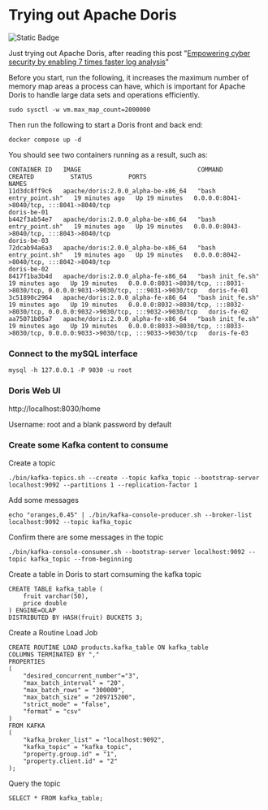 # Trying out Apache Doris

![Static Badge](https://img.shields.io/badge/Just_testing-Not_production_ready-red)

Just trying out Apache Doris, after reading this post "[Empowering cyber security by enabling 7 times faster log analysis](https://doris.apache.org/blog/empowering-cyber-security-by-enabling-seven-times-faster-log-analysis)"

Before you start, run the following, it increases the maximum number of memory map areas a process can have, which is important for Apache Doris to handle large data sets and operations efficiently.

```
sudo sysctl -w vm.max_map_count=2000000
```

Then run the following to start a Doris front and back end:

```
docker compose up -d
```

You should see two containers running as a result, such as:

```
CONTAINER ID   IMAGE                                COMMAND                 CREATED          STATUS          PORTS                                                                                  NAMES
11d3dc8ff9c6   apache/doris:2.0.0_alpha-be-x86_64   "bash entry_point.sh"   19 minutes ago   Up 19 minutes   0.0.0.0:8041->8040/tcp, :::8041->8040/tcp                                              doris-be-01
b442f3ab54e7   apache/doris:2.0.0_alpha-be-x86_64   "bash entry_point.sh"   19 minutes ago   Up 19 minutes   0.0.0.0:8043->8040/tcp, :::8043->8040/tcp                                              doris-be-03
72dcab94a6a3   apache/doris:2.0.0_alpha-be-x86_64   "bash entry_point.sh"   19 minutes ago   Up 19 minutes   0.0.0.0:8042->8040/tcp, :::8042->8040/tcp                                              doris-be-02
8417f1ba3b4d   apache/doris:2.0.0_alpha-fe-x86_64   "bash init_fe.sh"       19 minutes ago   Up 19 minutes   0.0.0.0:8031->8030/tcp, :::8031->8030/tcp, 0.0.0.0:9031->9030/tcp, :::9031->9030/tcp   doris-fe-01
3c51890c2964   apache/doris:2.0.0_alpha-fe-x86_64   "bash init_fe.sh"       19 minutes ago   Up 19 minutes   0.0.0.0:8032->8030/tcp, :::8032->8030/tcp, 0.0.0.0:9032->9030/tcp, :::9032->9030/tcp   doris-fe-02
aa75071b05a7   apache/doris:2.0.0_alpha-fe-x86_64   "bash init_fe.sh"       19 minutes ago   Up 19 minutes   0.0.0.0:8033->8030/tcp, :::8033->8030/tcp, 0.0.0.0:9033->9030/tcp, :::9033->9030/tcp   doris-fe-03

```

### Connect to the mySQL interface

```
mysql -h 127.0.0.1 -P 9030 -u root
```

### Doris Web UI

http://localhost:8030/home

Username: root and a blank password by default

### Create some Kafka content to consume

Create a topic

```
./bin/kafka-topics.sh --create --topic kafka_topic --bootstrap-server localhost:9092 --partitions 1 --replication-factor 1
```

Add some messages

```
echo "oranges,0.45" | ./bin/kafka-console-producer.sh --broker-list localhost:9092 --topic kafka_topic
```

Confirm there are some messages in the topic

```
./bin/kafka-console-consumer.sh --bootstrap-server localhost:9092 --topic kafka_topic --from-beginning
```

Create a table in Doris to start comsuming the kafka topic

```
CREATE TABLE kafka_table (
    fruit varchar(50),
    price double
) ENGINE=OLAP
DISTRIBUTED BY HASH(fruit) BUCKETS 3;
```

Create a Routine Load Job

```
CREATE ROUTINE LOAD products.kafka_table ON kafka_table
COLUMNS TERMINATED BY ","
PROPERTIES
(
    "desired_concurrent_number"="3",
    "max_batch_interval" = "20",
    "max_batch_rows" = "300000",
    "max_batch_size" = "209715200",
    "strict_mode" = "false",
    "format" = "csv"
)
FROM KAFKA
(
    "kafka_broker_list" = "localhost:9092",
    "kafka_topic" = "kafka_topic",
    "property.group.id" = "1",
    "property.client.id" = "2"
);
```

Query the topic

```
SELECT * FROM kafka_table;
```

